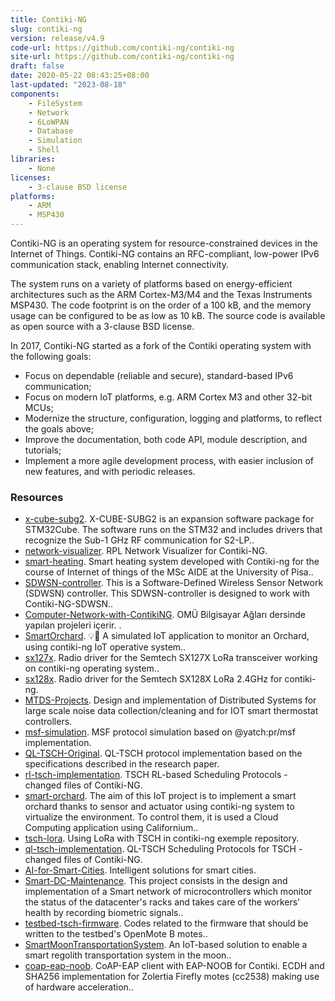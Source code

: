 ```yaml
---
title: Contiki-NG
slug: contiki-ng
version: release/v4.9
code-url: https://github.com/contiki-ng/contiki-ng
site-url: https://github.com/contiki-ng/contiki-ng
draft: false
date: 2020-05-22 08:43:25+08:00
last-updated: "2023-08-18"
components:
    - FileSystem
    - Network
    - 6LoWPAN
    - Database
    - Simulation
    - Shell
libraries:
    - None
licenses:
    - 3-clause BSD license
platforms:
    - ARM
    - MSP430
---
```

Contiki-NG is an operating system for resource-constrained devices in the Internet of Things. Contiki-NG contains an RFC-compliant, low-power IPv6 communication stack, enabling Internet connectivity.

<!--more-->

The system runs on a variety of platforms based on energy-efficient architectures such as the ARM Cortex-M3/M4 and the Texas Instruments MSP430. The code footprint is on the order of a 100 kB, and the memory usage can be configured to be as low as 10 kB. The source code is available as open source with a 3-clause BSD license.

In 2017, Contiki-NG started as a fork of the Contiki operating system with the following goals:

- Focus on dependable (reliable and secure), standard-based IPv6 communication;
- Focus on modern IoT platforms, e.g. ARM Cortex M3 and other 32-bit MCUs;
- Modernize the structure, configuration, logging and platforms, to reflect the goals above;
- Improve the documentation, both code API, module description, and tutorials;
- Implement a more agile development process, with easier inclusion of new features, and with periodic releases.

### Resources
<!--github-projects-->
- [x-cube-subg2](https://github.com/STMicroelectronics/x-cube-subg2). X-CUBE-SUBG2 is an expansion software package for STM32Cube. The software runs on the STM32 and includes drivers that recognize the Sub-1 GHz RF communication for S2-LP..
- [network-visualizer](https://github.com/mahboobkarimian/network-visualizer). RPL Network Visualizer for Contiki-NG.
- [smart-heating](https://github.com/seraogianluca/smart-heating). Smart heating system developed with Contiki-ng for the course of Internet of things of the MSc AIDE at the University of Pisa..
- [SDWSN-controller](https://github.com/fdojurado/SDWSN-controller). This is a Software-Defined Wireless Sensor Network (SDWSN) controller. This SDWSN-controller is designed to work with Contiki-NG-SDWSN..
- [Computer-Network-with-ContikiNG](https://github.com/Pilestin/Computer-Network-with-ContikiNG). OMÜ Bilgisayar Ağları dersinde yapılan projeleri içerir. .
- [SmartOrchard](https://github.com/ariannagavioli/SmartOrchard). 💡🌳 A simulated IoT application to monitor an Orchard, using contiki-ng IoT operative system..
- [sx127x](https://github.com/tperale/sx127x). Radio driver for the Semtech SX127X LoRa transceiver working on contiki-ng operating system..
- [sx128x](https://github.com/tperale/sx128x). Radio driver for the Semtech SX128X LoRa 2.4GHz for contiki-ng.
- [MTDS-Projects](https://github.com/AlessandroMessori/MTDS-Projects). Design and implementation of Distributed Systems for large scale noise data collection/cleaning and for IOT smart thermostat controllers.
- [msf-simulation](https://github.com/Otabek8866/msf-simulation). MSF protocol simulation based on @yatch:pr/msf implementation.
- [QL-TSCH-Original](https://github.com/Otabek8866/QL-TSCH-Original). QL-TSCH protocol implementation based on the specifications described in the research paper.
- [rl-tsch-implementation](https://github.com/Otabek8866/rl-tsch-implementation). TSCH RL-based Scheduling Protocols - changed files of Contiki-NG.
- [smart-orchard](https://github.com/lorepas/smart-orchard). The aim of this IoT project is to implement a smart orchard thanks to sensor and actuator using contiki-ng system to virtualize the environment. To control them, it is used a Cloud Computing application using Californium..
- [tsch-lora](https://github.com/tperale/tsch-lora). Using LoRa with TSCH in contiki-ng exemple repository.
- [ql-tsch-implementation](https://github.com/Otabek8866/ql-tsch-implementation). QL-TSCH Scheduling Protocols for TSCH - changed files of Contiki-NG.
- [AI-for-Smart-Cities](https://github.com/khadija267/AI-for-Smart-Cities). Intelligent solutions for smart cities.
- [Smart-DC-Maintenance](https://github.com/balditommaso/Smart-DC-Maintenance). This project consists in the design and implementation of a Smart network of microcontrollers which monitor the status of the datacenter's racks and takes care of the workers' health by recording biometric signals..
- [testbed-tsch-firmware](https://github.com/Kyoto-01/testbed-tsch-firmware). Codes related to the firmware that should be written to the testbed's OpenMote B motes..
- [SmartMoonTransportationSystem](https://github.com/terranovafr/SmartMoonTransportationSystem). An IoT-based solution to enable a smart regolith transportation system in the moon..
- [coap-eap-noob](https://github.com/eduingles/coap-eap-noob). CoAP-EAP client with EAP-NOOB for Contiki. ECDH and SHA256 implementation for Zolertia Firefly motes (cc2538) making use of hardware acceleration..